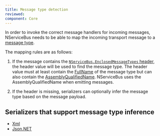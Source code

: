 ```yaml
---
title: Message type detection
reviewed:
component: Core
---
```


In order to invoke the correct message handlers for incoming messages, NServiceBus needs to be able to map the incoming transport message to a [message type](/nservicebus/messaging/messages-events-commands.md).

The mapping rules are as follows:

1. If the message contains the [`NServiceBus.EnclosedMessageTypes` header](/nservicebus/messaging/headers.md#serialization-headers-nservicebus-enclosedmessagetypes), the header value will be used to find the message type. The header value must at least contain the [FullName](https://docs.microsoft.com/en-us/dotnet/api/system.type.fullname) of the message type but can also contain the [AssemblyQualifiedName](https://docs.microsoft.com/en-us/dotnet/api/system.type.assemblyqualifiedname). NServiceBus uses the AssemblyQualifiedName when emitting messages.

1. If the header is missing, serializers can optionally infer the message type based on the message payload.

## Serializers that support message type inference

* [Xml](/nservicebus/serialization/xml.md#inferring-message-type-from-root-node-name)
* [Json.NET](/nservicebus/serialization/newtonsoft.md#inferring-message-type-from-type)
